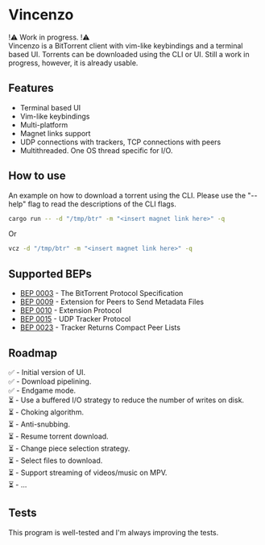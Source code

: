 # Vincenzo
!⚠️ Work in progress. !⚠️ <br />
Vincenzo is a BitTorrent client with vim-like keybindings and a terminal based UI. Torrents can be downloaded using the CLI or UI. Still a work in progress, however, it is already usable.

## Features
- Terminal based UI <br />
- Vim-like keybindings
- Multi-platform <br />
- Magnet links support <br />
- UDP connections with trackers, TCP connections with peers <br />
- Multithreaded. One OS thread specific for I/O. <br />

## How to use
An example on how to download a torrent using the CLI. Please use the "--help" flag to read the descriptions of the CLI flags.

```bash
cargo run -- -d "/tmp/btr" -m "<insert magnet link here>" -q
```

Or

```bash
vcz -d "/tmp/btr" -m "<insert magnet link here>" -q
```

## Supported BEPs
- [BEP 0003](http://www.bittorrent.org/beps/bep_0003.html) - The BitTorrent Protocol Specification
- [BEP 0009](http://www.bittorrent.org/beps/bep_0009.html) - Extension for Peers to Send Metadata Files
- [BEP 0010](http://www.bittorrent.org/beps/bep_0010.html) - Extension Protocol
- [BEP 0015](http://www.bittorrent.org/beps/bep_0015.html) - UDP Tracker Protocol
- [BEP 0023](http://www.bittorrent.org/beps/bep_0023.html) - Tracker Returns Compact Peer Lists

## Roadmap
✅ - Initial version of UI. <br />
✅ - Download pipelining. <br />
✅ - Endgame mode. <br />
⏳ - Use a buffered I/O strategy to reduce the number of writes on disk. <br />
⏳ - Choking algorithm. <br />
⏳ - Anti-snubbing. <br />
⏳ - Resume torrent download. <br />
⏳ - Change piece selection strategy. <br />
⏳ - Select files to download. <br />
⏳ - Support streaming of videos/music on MPV. <br />
⏳ - ... <br />

## Tests
This program is well-tested and I'm always improving the tests.
